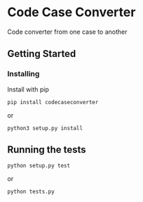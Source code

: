# Code Case Converter

Code converter from one case to another

## Getting Started

### Installing

Install with pip

```
pip install codecaseconverter
```

or

```
python3 setup.py install
```

## Running the tests

```
python setup.py test
```

or

```
python tests.py
```
